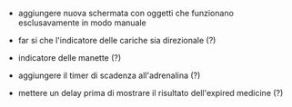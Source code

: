 - aggiungere nuova schermata con oggetti che funzionano esclusavamente in modo manuale

- far si che l'indicatore delle cariche sia direzionale (?)

- indicatore delle manette (?)

- aggiungere il timer di scadenza all'adrenalina (?)

- mettere un delay prima di mostrare il risultato dell'expired medicine (?)
